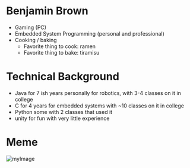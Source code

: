 # Benjamin Brown

* Gaming (PC)
* Embedded System Programming (personal and professional)
* Cooking / baking
	* Favorite thing to cook: ramen
	* Favorite thing to bake: tiramisu

# Technical Background

* Java for 7 ish years personally for robotics, with 3-4 classes on it in college
* C for 4 years for embedded systems with ~10 classes on it in college
* Python some with 2 classes that used it
* unity for fun with very little experience 

# Meme

![myImage](https://cdn.discordapp.com/attachments/714919958626304020/812378910926569532/Snapchat-1137375283.jpg)

